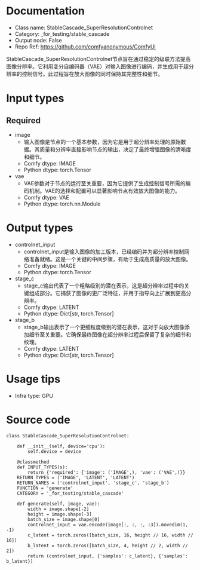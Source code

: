 # Documentation
- Class name: StableCascade_SuperResolutionControlnet
- Category: _for_testing/stable_cascade
- Output node: False
- Repo Ref: https://github.com/comfyanonymous/ComfyUI

StableCascade_SuperResolutionControlnet节点旨在通过稳定的级联方法提高图像分辨率。它利用变分自编码器（VAE）对输入图像进行编码，并生成用于超分辨率的控制信号。此过程旨在放大图像的同时保持其完整性和细节。

# Input types
## Required
- image
    - 输入图像是节点的一个基本参数，因为它是用于超分辨率处理的原始数据。其质量和分辨率直接影响节点的输出，决定了最终增强图像的清晰度和细节。
    - Comfy dtype: IMAGE
    - Python dtype: torch.Tensor
- vae
    - VAE参数对于节点的运行至关重要，因为它提供了生成控制信号所需的编码机制。VAE的选择和配置可以显著影响节点有效放大图像的能力。
    - Comfy dtype: VAE
    - Python dtype: torch.nn.Module

# Output types
- controlnet_input
    - controlnet_input是输入图像的加工版本，已经编码并为超分辨率控制网络准备就绪。这是一个关键的中间步骤，有助于生成高质量的放大图像。
    - Comfy dtype: IMAGE
    - Python dtype: torch.Tensor
- stage_c
    - stage_c输出代表了一个粗略级别的潜在表示，这是超分辨率过程中的关键组成部分。它捕获了图像的更广泛特征，并用于指导向上扩展到更高分辨率。
    - Comfy dtype: LATENT
    - Python dtype: Dict[str, torch.Tensor]
- stage_b
    - stage_b输出表示了一个更细粒度级别的潜在表示，这对于向放大图像添加细节至关重要。它确保最终图像在超分辨率过程后保留了复杂的细节和纹理。
    - Comfy dtype: LATENT
    - Python dtype: Dict[str, torch.Tensor]

# Usage tips
- Infra type: GPU

# Source code
```
class StableCascade_SuperResolutionControlnet:

    def __init__(self, device='cpu'):
        self.device = device

    @classmethod
    def INPUT_TYPES(s):
        return {'required': {'image': ('IMAGE',), 'vae': ('VAE',)}}
    RETURN_TYPES = ('IMAGE', 'LATENT', 'LATENT')
    RETURN_NAMES = ('controlnet_input', 'stage_c', 'stage_b')
    FUNCTION = 'generate'
    CATEGORY = '_for_testing/stable_cascade'

    def generate(self, image, vae):
        width = image.shape[-2]
        height = image.shape[-3]
        batch_size = image.shape[0]
        controlnet_input = vae.encode(image[:, :, :, :3]).movedim(1, -1)
        c_latent = torch.zeros([batch_size, 16, height // 16, width // 16])
        b_latent = torch.zeros([batch_size, 4, height // 2, width // 2])
        return (controlnet_input, {'samples': c_latent}, {'samples': b_latent})
```